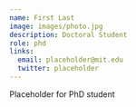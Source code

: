 ```yaml
---
name: First Last
image: images/photo.jpg
description: Doctoral Student
role: phd
links:
  email: placeholder@mit.edu
  twitter: placeholder
---
```


Placeholder for PhD student
